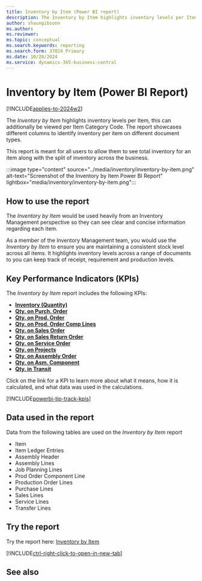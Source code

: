 ```yaml
---
title: Inventory by Item (Power BI report)
description: The Inventory by Item highlights inventory levels per Item, this can additionally be viewed per Item Category Code
author: shaungibsonn
ms.author: 
ms.reviewer: 
ms.topic: conceptual
ms.search.keywords: reporting
ms.search.form: 37024_Primary
ms.date: 10/28/2024
ms.service: dynamics-365-business-central
---
```


# Inventory by Item (Power BI Report)
[!INCLUDE[applies-to-2024w2](includes/applies-to-2024w2.md)]


The *Inventory by Item* highlights inventory levels per Item, this can additionally be viewed per Item Category Code. The report showcases different columns to identify inventory per item on different document types.

This report is meant for all users to allow them to see total inventory for an item along with the split of inventory across the business.

:::image type="content" source="../media/inventory/inventory-by-item.png" alt-text="Screenshot of the Inventory by Item Power BI Report" lightbox="media/inventory/inventory-by-item.png":::

## How to use the report

The *Inventory by Item* would be used heavily from an Inventory Management perspective so they can see clear and concise information regarding each item.

As a member of the Inventory Management team, you would use the *Inventory by Item* to ensure you are maintaining a consistent stock level across all items. It highlights inventory levels across a range of documents to you can keep track of receipt, requirement and production levels.

## Key Performance Indicators (KPIs)

The *Inventory by Item* report includes the following KPIs:

- [**Inventory (Quantity)**](####)
- [**Qty. on Purch. Order**](####)
- [**Qty. on Prod. Order**](####)
- [**Qty. on Prod. Order Comp Lines**](####)
- [**Qty. on Sales Order**](####)
- [**Qty. on Sales Return Order**](####)
- [**Qty. on Service Order**](####)
- [**Qty. on Projects**](####)
- [**Qty. on Assembly Order**](####)
- [**Qty. on Asm. Component**](####)
- [**Qty. in Transit**](###)

Click on the link for a KPI to learn more about what it means, how it is calculated, and what data was used in the calculations. 

[!INCLUDE[powerbi-tip-track-kpis](includes/powerbi-tip-track-kpis.md)]

## Data used in the report

Data from the following tables are used on the *Inventory by Item* report
- Item
- Item Ledger Entries
- Assembly Header
- Assembly Lines
- Job Planning Lines
- Prod Order Component Line
- Production Order Lines
- Purchase Lines
- Sales Lines
- Service Lines
- Transfer Lines


## Try the report

Try the report here: [Inventory by Item](https://businesscentral.dynamics.com?page=37024)

[!INCLUDE[ctrl-right-click-to-open-in-new-tab](includes/ctrl-right-click-to-open-in-new-tab.md)]

## See also